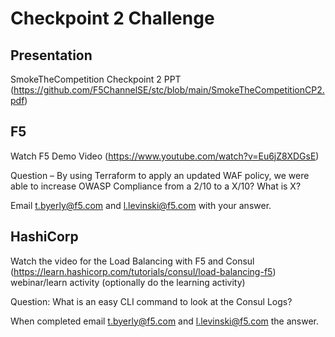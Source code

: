 # Checkpoint 2 Challenge

## Presentation

SmokeTheCompetition Checkpoint 2 PPT (https://github.com/F5ChannelSE/stc/blob/main/SmokeTheCompetitionCP2.pdf)

## F5

Watch F5 Demo Video (https://www.youtube.com/watch?v=Eu6jZ8XDGsE)

Question – By using Terraform to apply an updated WAF policy, we were able to increase OWASP Compliance from a 2/10 to a X/10?  What is X?

Email t.byerly@f5.com and l.levinski@f5.com with your answer.

## HashiCorp

Watch the video for the Load Balancing with F5 and Consul (https://learn.hashicorp.com/tutorials/consul/load-balancing-f5) webinar/learn activity (optionally do the learning activity)
       

Question:  What is an easy CLI command to look at the Consul Logs?



When completed email t.byerly@f5.com and l.levinski@f5.com the answer.

